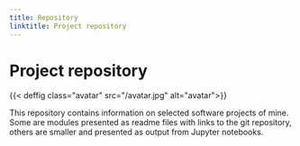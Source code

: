 ```yaml
---
title: Repository
linktitle: Project repository
---
```


# Project repository

{{< deffig class="avatar" src="/avatar.jpg" alt="avatar">}}

This repository contains information on selected software projects of mine. Some are modules presented as readme files with links to the git repository, others are smaller and presented as output from Jupyter notebooks. 
